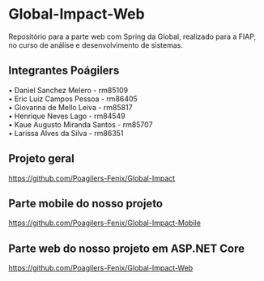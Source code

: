 # Global-Impact-Web
Repositório para a parte web com Spring da Global, realizado para a FIAP, no curso de análise e desenvolvimento de sistemas.

## Integrantes Poágilers

• Daniel Sanchez Melero             - rm85109<br>
• Eric Luiz Campos Pessoa           - rm86405<br>
• Giovanna de Mello Leiva          - rm85817<br>
• Henrique Neves Lago              - rm84549<br>
• Kaue Augusto Miranda Santos      - rm85707<br>
• Larissa Alves da Silva           - rm86351<br>

## Projeto geral

https://github.com/Poagilers-Fenix/Global-Impact

## Parte mobile do nosso projeto

https://github.com/Poagilers-Fenix/Global-Impact-Mobile

## Parte web do nosso projeto em ASP.NET Core 
https://github.com/Poagilers-Fenix/Global-Impact-Web
